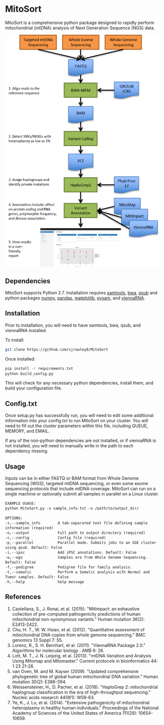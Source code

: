 # MitoSort 
MitoSort is a comprehensive python package designed to rapidly perform mitochondrial (mtDNA) analysis of Next Generation Sequence (NGS) data. 

![mito outline](./images/mito_outline.png)

## Dependencies
 MitoSort supports Python 2.7.
Installation requires [samtools](http://samtools.sourceforge.net/), [bwa](http://bio-bwa.sourceforge.net/), [qsub]() and python packages [numpy](http://www.numpy.org/), [pandas](http://pandas.pydata.org/), [matplotlib](https://matplotlib.org/),  [pysam](http://pysam.readthedocs.io/en/latest/api.html), and [viennaRNA](https://www.tbi.univie.ac.at/RNA/).
## Installation

Prior to installation, you will need to have samtools, bwa, qsub, and viennaRNA installed.

To install:
```bash
git clone https://github.com/sjrowley8/MitoSort
```
Once installed:
```bash	
pip install -r requirements.txt
python build_config.py
```
This will check for any necessary python dependencies, install them, and build your configuration file.  
## Config.txt	
Once setup.py has successfully run, you will need to edit some additional information into your config.txt to run MitoSort on your cluster.  You will need to fill out the cluster parameters within this file, including QUEUE, MEMORY, and EMAIL.  

If any of the non-python dependencies are not installed, or if viennaRNA is not installed, you will need to manually write in the path to each dependency missing.

## Usage
Inputs can be in either FASTQ or BAM format from Whole Genome Sequencing (WGS), targeted mtDNA sequencing, or even some exome sequencing protocols that include mtDNA coverage. MitoSort can run on a single machine or optionally submit all samples in parallel on a Linux cluster.
```
EXAMPLE USAGE:
python MitoSort.py -s sample_info.txt -o /path/to/output_dir/

OPTIONS:
-s,--sample_info        A tab-separated text file defining sample information (required)
-o,--output             Full path to output directory (required)
-c,--config             Config file (required)
-p,--parallel           Parallel mode. Submits jobs to an SGE cluster using qsub. Default: False
-i,--ipsc               Add iPSC annotations. Default: False
-w,--wgs                Samples are from Whole Genome Sequencing. Default: False
-f,--pedigree           Pedigree file for family analysis.
-t,--somatic            Perform a Somatic analysis with Normal and Tumor samples. Default: False
-h,--help               help message

```
## References


1. Castellana, S., J. Ronai, et al. (2015). "MitImpact: an exhaustive collection of pre-computed pathogenicity predictions of human mitochondrial non-synonymous variants." Human mutation 36(2): E2413-2422.
2. Chu, H. T., W. W. Hsiao, et al. (2012). "Quantitative assessment of mitochondrial DNA copies from whole genome sequencing." BMC genomics 13 Suppl 7: S5.
3. Lorenz, R., S. H. Bernhart, et al. (2011). "ViennaRNA Package 2.0." Algorithms for molecular biology : AMB 6: 26.
4. Lott, M. T., J. N. Leipzig, et al. (2013). "mtDNA Variation and Analysis Using Mitomap and Mitomaster." Current protocols in bioinformatics 44: 1 23 21-26.
5. van Oven, M. and M. Kayser (2009). "Updated comprehensive phylogenetic tree of global human mitochondrial DNA variation." Human mutation 30(2): E386-394.
6. Weissensteiner, H., D. Pacher, et al. (2016). "HaploGrep 2: mitochondrial haplogroup classification in the era of high-throughput sequencing." Nucleic acids research 44(W1): W58-63.
7. Ye, K., J. Lu, et al. (2014). "Extensive pathogenicity of mitochondrial heteroplasmy in healthy human individuals." Proceedings of the National Academy of Sciences of the United States of America 111(29): 10654-10659.